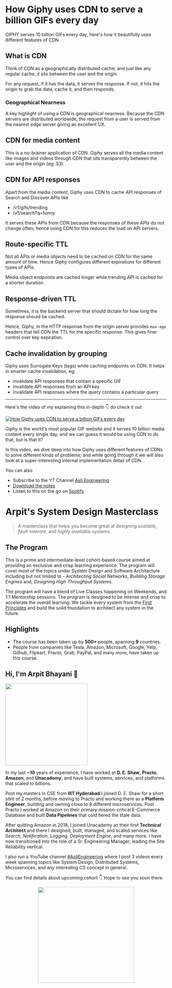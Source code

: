 How Giphy uses CDN to serve a billion GIFs every day
===


GIPHY serves 10 billion GIFs every day, here's how it beautifully uses different features of CDN.

## What is CDN

Think of CDN as a geographically distributed cache; and just like any regular cache, it sits between the user and the origin.

For any request, if it has the data, it serves the response. If not, it hits the origin to grab the data, cache it, and then responds.

### Geographical Nearness

A key highlight of using a CDN is geographical nearness. Because the CDN servers are distributed worldwide, the request from a user is served from the nearest edge server giving an excellent UX.

## CDN for media content

This is a no-brainer application of CDN. Giphy serves all the media content like images and videos through CDN that sits transparently between the user and the origin (eg: S3).

## CDN for API responses

Apart from the media content, Giphy uses CDN to cache API responses of Search and Discover APIs like

- /v1/gifs/trending
- /v1/search?q=funny

It serves these APIs from CDN because the responses of these APIs do not change often; hence using CDN for this reduces the load on API servers.

## Route-specific TTL

Not all APIs or media objects need to be cached on CDN for the same amount of time. Hence Giphy configures different expirations for different types of APIs.

Media object endpoints are cached longer while trending API is cached for a shorter duration.

## Response-driven TTL

Sometimes, it is the backend server that should dictate for how long the response should be cached.

Hence, Giphy, in the HTTP response from the origin server provides `max-age` headers that tell CDN the TTL for the specific response. This gives finer control over key expiration.

## Cache invalidation by grouping

Giphy uses Surrogate Keys (tags) while caching endpoints on CDN. It helps in smarter cache invalidation, eg:

- invalidate API responses that contain a specific GIF
- invalidate API responses from an API key
- invalidate API responses where the query contains a particular query
<hr />


<p>Here's the video of my explaining this in-depth 👇‍ do check it out</p>

[![How Giphy uses CDN to serve a billion GIFs every day](https://i.ytimg.com/vi/-bo7oVejgRM/mqdefault.jpg)](https://www.youtube.com/watch?v=-bo7oVejgRM)

Giphy is the world's most popular GIF website and it serves 10 billion media content every single day, and we can guess it would be using CDN to do that, but is that it?

In this video, we dive deep into how Giphy uses different features of CDNs to solve different kinds of problems; and while going through it we will also look at a super-interesting internal implementation detail of CDN.

You can also
 - Subscribe to the YT Channel [Asli Engineering](https://youtube.com/c/ArpitBhayani)
 - [Download the notes](https://drive.google.com/file/d/1M2Id3sJb9ABbMGSU2WFqpexDzbrd2FEH/view?usp=sharing)
 - Listen to this on the go on [Spotify](https://open.spotify.com/show/7qMoamm2iZQrsPVm6IQLoD)

# Arpit's System Design Masterclass

> A masterclass that helps you become great at designing _scalable_, _fault-tolerant_, and _highly available_ systems.

## The Program

This is a prime and intermediate-level cohort-based course aimed at providing an exclusive and crisp learning experience. The program will cover most of the topics under System Design and Software Architecture including but not limited to - _Architecting Social Networks_, _Building Storage Engines_ and, _Designing High Throughput Systems_.

The program will have a blend of Live Classes happening on Weekends, and 1:1 Mentorship sessions. The program is designed to be intense and crisp to accelerate the overall learning. We tackle every system from the [First Principles](https://en.wikipedia.org/wiki/First_principle) and build the solid foundation to architect any system in the future.


## Highlights

 - The course has been taken up by __500+__ people, spanning __9__ countries.
 - People from companies like Tesla, Amazon, Microsoft, Google, Yelp, Github, Flipkart, Practo, Grab, PayPal, and many more, have taken up this course.


## Hi, I'm Arpit Bhayani 👋

<img width="256px" src="https://arpitbhayani.me/static/img/arpit.jpg" />

In my last **~10** years of experience, I have worked at **D. E. Shaw**, **Practo**, **Amazon**, and **Unacademy**; and have built systems, services, and platforms that scaled to billions.

Post my masters in CSE from **IIIT Hyderabad** I joined D. E. Shaw for a short stint of 2 months, before moving to Practo and working there as a **Platform Engineer**, building and owning close to 8 different microservices. Post Practo I worked at Amazon on their primary mission-critical E-Commerce Database and built **Data Pipelines** that cold tiered the stale data.

After quitting Amazon in 2018, I joined Unacademy as their first **Technical Architect** and there I designed, built, managed, and scaled services like _Search_, _Notification_, _Logging_, _Deployment Engine_, and many more. I have now transitioned into the role of a Sr. Engineering Manager, leading the Site Reliability vertical.

I also run a YouTube channel [#AsliEngineering](https://www.youtube.com/c/ArpitBhayani) where I post 3 videos every week spanning topics like System Design, Distributed Systems, Microservices, and any interesting CS concept in general.

You can find details about upcoming cohort 👇‍ Hope to see you soon there.

<center>
<a target="_blank" href="https://arpitbhayani.me/masterclass">
<img src="https://user-images.githubusercontent.com/4745789/137859181-d4499cf4-ce65-4466-8b88-a078ece0f081.PNG" width="300px" />
</a>
</center>